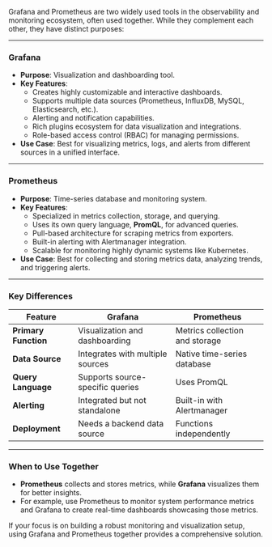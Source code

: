 Grafana and Prometheus are two widely used tools in the observability and monitoring ecosystem, often used together. While they complement each other, they have distinct purposes:

---

### **Grafana**
- **Purpose**: Visualization and dashboarding tool.
- **Key Features**:
  - Creates highly customizable and interactive dashboards.
  - Supports multiple data sources (Prometheus, InfluxDB, MySQL, Elasticsearch, etc.).
  - Alerting and notification capabilities.
  - Rich plugins ecosystem for data visualization and integrations.
  - Role-based access control (RBAC) for managing permissions.
- **Use Case**: Best for visualizing metrics, logs, and alerts from different sources in a unified interface.

---

### **Prometheus**
- **Purpose**: Time-series database and monitoring system.
- **Key Features**:
  - Specialized in metrics collection, storage, and querying.
  - Uses its own query language, **PromQL**, for advanced queries.
  - Pull-based architecture for scraping metrics from exporters.
  - Built-in alerting with Alertmanager integration.
  - Scalable for monitoring highly dynamic systems like Kubernetes.
- **Use Case**: Best for collecting and storing metrics data, analyzing trends, and triggering alerts.

---

### **Key Differences**
| Feature                | **Grafana**                         | **Prometheus**                      |
|------------------------|--------------------------------------|-------------------------------------|
| **Primary Function**   | Visualization and dashboarding      | Metrics collection and storage      |
| **Data Source**        | Integrates with multiple sources    | Native time-series database         |
| **Query Language**     | Supports source-specific queries    | Uses PromQL                         |
| **Alerting**           | Integrated but not standalone       | Built-in with Alertmanager          |
| **Deployment**         | Needs a backend data source         | Functions independently             |

---

### **When to Use Together**
- **Prometheus** collects and stores metrics, while **Grafana** visualizes them for better insights.
- For example, use Prometheus to monitor system performance metrics and Grafana to create real-time dashboards showcasing those metrics.

If your focus is on building a robust monitoring and visualization setup, using Grafana and Prometheus together provides a comprehensive solution.